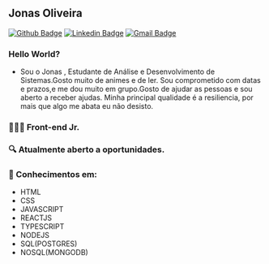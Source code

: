 ## Jonas Oliveira
[![Github Badge](https://img.shields.io/badge/-Github-000?style=flat-square&logo=Github&logoColor=white&link=https://github.com/jonasoliveira-developer)](https://github.com/jonasoliveira-developer)
[![Linkedin Badge](https://img.shields.io/badge/-LinkedIn-blue?style=flat-square&logo=Linkedin&logoColor=white&link=https://www.linkedin.com/in/jonas-santos-de-oliveira-abb55b212/)](https://www.linkedin.com/in/jonas-santos-de-oliveira-abb55b212/)
[![Gmail Badge](https://img.shields.io/badge/-Gmail-c14438?style=flat-square&logo=Gmail&logoColor=white&link=mailto:jonasoliveira.webdeveloper@gmail.com)](mailto:jonasoliveira.webdeveloper@gmail.com)
### Hello World?
- Sou o Jonas , Estudante de Análise e Desenvolvimento de Sistemas.Gosto muito de animes e de ler. Sou comprometido com datas e prazos,e me dou muito em grupo.Gosto de ajudar as pessoas e sou aberto a receber ajudas. Minha principal qualidade é a resiliencia, por mais que algo me abata eu não desisto.

### 👨🏻‍💻 Front-end Jr.
### 🔍 Atualmente aberto a oportunidades.
### 📰 Conhecimentos em:
 <ul>
    <li>HTML</li>
    <li> CSS</li>
    <li>JAVASCRIPT</li>
    <li>REACTJS</li>
    <li>TYPESCRIPT</li>
    <li>NODEJS</li>
    <li>SQL(POSTGRES)</li>
    <li>NOSQL(MONGODB)</li>
 </ul>
  


